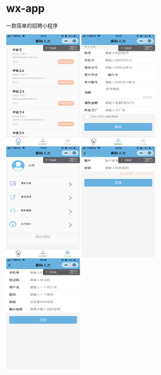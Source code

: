 # wx-app
一款简单的招聘小程序



<img src="display/IMG_1673.PNG" alt="图1"  width="200" height="300">
<img src="display/IMG_1674.PNG" alt="图2"  width="200" height="300">
<img src="display/IMG_1675.PNG" alt="图3"  width="200" height="300">
<img src="display/IMG_1676.PNG" alt="图4"  width="200" height="300">
<img src="display/IMG_1677.PNG" alt="图5"  width="200" height="300">
